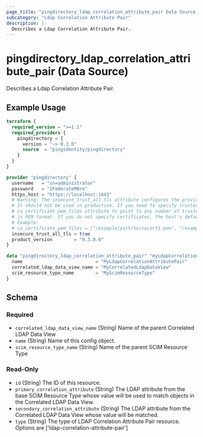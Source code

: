 ```yaml
---
page_title: "pingdirectory_ldap_correlation_attribute_pair Data Source - terraform-provider-pingdirectory"
subcategory: "Ldap Correlation Attribute Pair"
description: |-
  Describes a Ldap Correlation Attribute Pair.
---
```


# pingdirectory_ldap_correlation_attribute_pair (Data Source)

Describes a Ldap Correlation Attribute Pair.

## Example Usage

```terraform
terraform {
  required_version = ">=1.1"
  required_providers {
    pingdirectory = {
      version = "~> 0.3.0"
      source  = "pingidentity/pingdirectory"
    }
  }
}

provider "pingdirectory" {
  username   = "cn=administrator"
  password   = "2FederateM0re"
  https_host = "https://localhost:1443"
  # Warning: The insecure_trust_all_tls attribute configures the provider to trust any certificate presented by the PingDirectory server.
  # It should not be used in production. If you need to specify trusted CA certificates, use the
  # ca_certificate_pem_files attribute to point to any number of trusted CA certificate files
  # in PEM format. If you do not specify certificates, the host's default root CA set will be used.
  # Example:
  # ca_certificate_pem_files = ["/example/path/to/cacert1.pem", "/example/path/to/cacert2.pem"]
  insecure_trust_all_tls = true
  product_version        = "9.3.0.0"
}

data "pingdirectory_ldap_correlation_attribute_pair" "myLdapCorrelationAttributePair" {
  name                           = "MyLdapCorrelationAttributePair"
  correlated_ldap_data_view_name = "MyCorrelatedLdapDataView"
  scim_resource_type_name        = "MyScimResourceType"
}
```

<!-- schema generated by tfplugindocs -->
## Schema

### Required

- `correlated_ldap_data_view_name` (String) Name of the parent Correlated LDAP Data View
- `name` (String) Name of this config object.
- `scim_resource_type_name` (String) Name of the parent SCIM Resource Type

### Read-Only

- `id` (String) The ID of this resource.
- `primary_correlation_attribute` (String) The LDAP attribute from the base SCIM Resource Type whose value will be used to match objects in the Correlated LDAP Data View.
- `secondary_correlation_attribute` (String) The LDAP attribute from the Correlated LDAP Data View whose value will be matched.
- `type` (String) The type of LDAP Correlation Attribute Pair resource. Options are ['ldap-correlation-attribute-pair']

